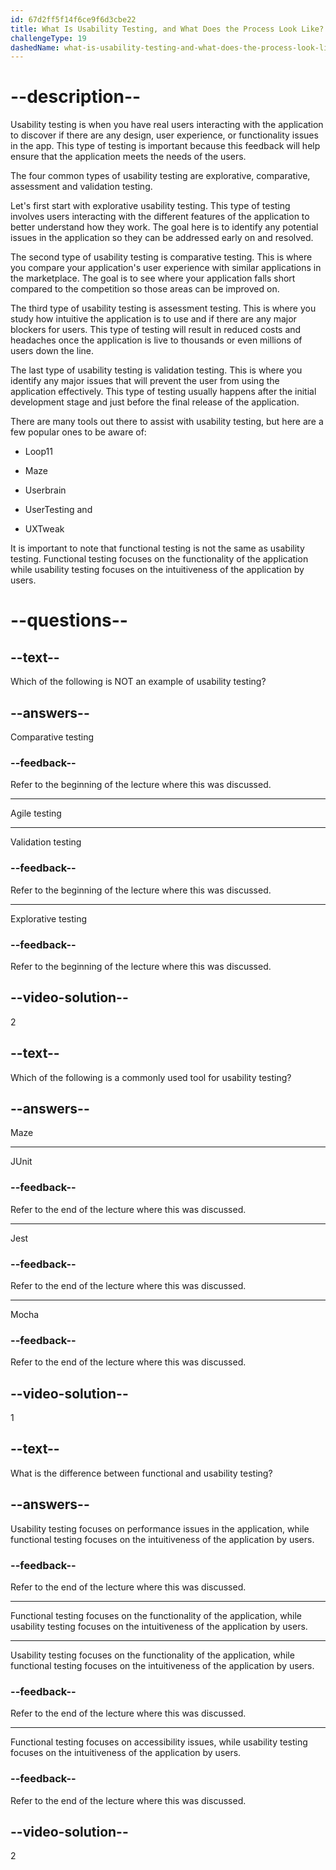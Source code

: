 ```yaml
---
id: 67d2ff5f14f6ce9f6d3cbe22
title: What Is Usability Testing, and What Does the Process Look Like?
challengeType: 19
dashedName: what-is-usability-testing-and-what-does-the-process-look-like
---
```


# --description--

Usability testing is when you have real users interacting with the application to discover if there are any design, user experience, or functionality issues in the app. This type of testing is important because this feedback will help ensure that the application meets the needs of the users.

The four common types of usability testing are explorative, comparative, assessment and validation testing.

Let's first start with explorative usability testing. This type of testing involves users interacting with the different features of the application to better understand how they work. The goal here is to identify any potential issues in the application so they can be addressed early on and resolved.

The second type of usability testing is comparative testing. This is where you compare your application's user experience with similar applications in the marketplace. The goal is to see where your application falls short compared to the competition so those areas can be improved on.

The third type of usability testing is assessment testing. This is where you study how intuitive the application is to use and if there are any major blockers for users. This type of testing will result in reduced costs and headaches once the application is live to thousands or even millions of users down the line.

The last type of usability testing is validation testing. This is where you identify any major issues that will prevent the user from using the application effectively. This type of testing usually happens after the initial development stage and just before the final release of the application.

There are many tools out there to assist with usability testing, but here are a few popular ones to be aware of:

- Loop11

- Maze

- Userbrain

- UserTesting and

- UXTweak

It is important to note that functional testing is not the same as usability testing. Functional testing focuses on the functionality of the application while usability testing focuses on the intuitiveness of the application by users.

# --questions--

## --text--

Which of the following is NOT an example of usability testing?

## --answers--

Comparative testing

### --feedback--

Refer to the beginning of the lecture where this was discussed.

---

Agile testing

---

Validation testing

### --feedback--

Refer to the beginning of the lecture where this was discussed.

---

Explorative testing

### --feedback--

Refer to the beginning of the lecture where this was discussed.

## --video-solution--

2

## --text--

Which of the following is a commonly used tool for usability testing?

## --answers--

Maze

---

JUnit

### --feedback--

Refer to the end of the lecture where this was discussed.

---

Jest

### --feedback--

Refer to the end of the lecture where this was discussed.

---

Mocha

### --feedback--

Refer to the end of the lecture where this was discussed.

## --video-solution--

1

## --text--

What is the difference between functional and usability testing?

## --answers--

Usability testing focuses on performance issues in the application, while functional testing focuses on the intuitiveness of the application by users.

### --feedback--

Refer to the end of the lecture where this was discussed.

---

Functional testing focuses on the functionality of the application, while usability testing focuses on the intuitiveness of the application by users.

---

Usability testing focuses on the functionality of the application, while functional testing focuses on the intuitiveness of the application by users.

### --feedback--

Refer to the end of the lecture where this was discussed.

---

Functional testing focuses on accessibility issues, while usability testing focuses on the intuitiveness of the application by users.

### --feedback--

Refer to the end of the lecture where this was discussed.

## --video-solution--

2
